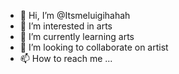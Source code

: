 - 👋 Hi, I’m @Itsmeluigihahah
- 👀 I’m interested in arts
- 🌱 I’m currently learning arts
- 💞️ I’m looking to collaborate on artist
- 📫 How to reach me ...

<!---
Itsmeluigihahah/Itsmeluigihahah is a ✨ special ✨ repository because its `README.md` (this file) appears on your GitHub profile.
You can click the Preview link to take a look at your changes.
--->
